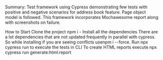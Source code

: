 Summary:
Test framework using Cypress demonstrating few tests with positive and negative scenarios for address book feature. 
Page object model is followed. This framework incorporates Mochawesome report along with screenshots on failure.

How to Start
Clone the project
npm i - Install all the dependencies
There are a lot dependencies that are not updated frequently in parallel with cypress. So while installing if you are seeing conflicts usenpm i --force.
Run npx cypress run to execute the tests in CLI
To create HTML reports execute npx cypress run generate:html:report
